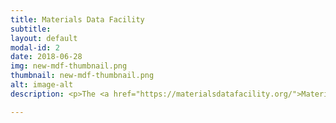 ```yaml
---
title: Materials Data Facility
subtitle: 
layout: default
modal-id: 2
date: 2018-06-28
img: new-mdf-thumbnail.png
thumbnail: new-mdf-thumbnail.png
alt: image-alt
description: <p>The <a href="https://materialsdatafacility.org/">Materials Data Facility</a> (MDF) is set of data services built specifically to support materials science researchers. MDF consists of two synergistic services, data publication and data discovery (in development). The production-ready data publication service offers a scalable repository where materials scientists can publish, preserve, and share research data. The repository provides a focal point for the materials community, enabling publication and discovery of materials data of all sizes.</p>  <a class="btn btn-primary" href="https://materialsdatafacility.org/"> Visit The Materials Data Facility</a>

---
```

